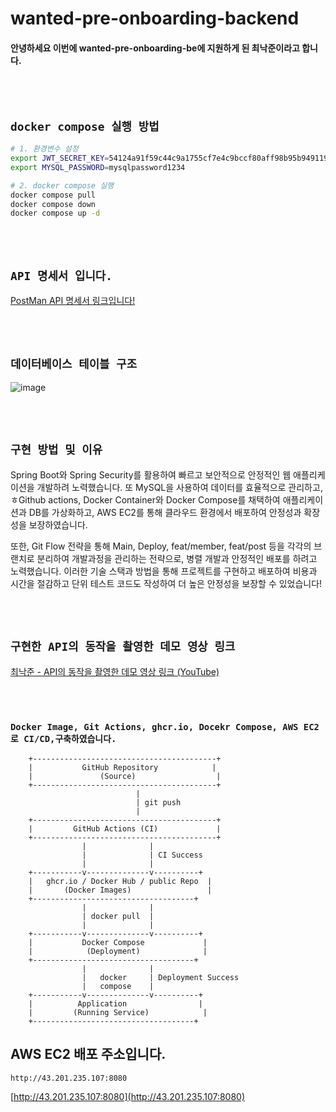 <br/><br>
# wanted-pre-onboarding-backend

 #### 안녕하세요 이번에 wanted-pre-onboarding-be에 지원하게 된 최낙준이라고 합니다.

<br/><br>
## `docker compose 실행 방법`  

```bash
# 1. 환경변수 설정
export JWT_SECRET_KEY=54124a91f59c44c9a1755cf7e4c9bccf80aff98b95b949119f42a243be15c2017a2310f0acc54d5c910de5530af15d82
export MYSQL_PASSWORD=mysqlpassword1234

# 2. docker compose 실행
docker compose pull
docker compose down
docker compose up -d
```

<br/><br>

## `API 명세서 입니다.`

[PostMan API 명세서 링크입니다!](https://documenter.getpostman.com/view/24689222/2s9XxyRt9V)  

<br/><br>

## `데이터베이스 테이블 구조`

![image](https://github.com/NakChoi/wanted-pre-onboarding-backend/assets/92242517/c637592c-9f99-4403-908c-99e388e398c5)


<br/><br>

## `구현 방법 및 이유`
Spring Boot와 Spring Security를 활용하여 빠르고 보안적으로 안정적인 웹 애플리케이션을 개발하려 노력했습니다. 또 MySQL을 사용하여 데이터를 효율적으로 관리하고, ㅎGithub actions, Docker Container와 Docker Compose를 채택하여 애플리케이션과 DB를 가상화하고, AWS EC2를 통해 클라우드 환경에서 배포하여 안정성과 확장성을 보장하였습니다. 

또한, Git Flow 전략을 통해 Main, Deploy, feat/member, feat/post 등을 각각의 브랜치로 분리하여 개발과정을 관리하는 전략으로, 병렬 개발과 안정적인 배포를 하려고 노력했습니다. 이러한 기술 스택과 방법을 통해 프로젝트를 구현하고 배포하여 비용과 시간을 절감하고 단위 테스트 코드도 작성하여 더 높은 안정성을 보장할 수 있었습니다!



<br/><br>
## `구현한 API의 동작을 촬영한 데모 영상 링크`

[최낙준 -  API의 동작을 촬영한 데모 영상 링크 (YouTube)](https://www.youtube.com/watch?v=vDQ1pdOQeU8&ab_channel=%EC%B5%9C%EB%82%99%EC%A4%80)




<br/><br>



### `Docker Image, Git Actions, ghcr.io, Docekr Compose, AWS EC2 로 CI/CD,구축하였습니다. `

        +-----------------------------------------+
        |           GitHub Repository            |
        |               (Source)                  |
        +-----------------------------------------+
                                |
                                | git push
                                |
        +-----------------------------------------+
        |         GitHub Actions (CI)             |
        +-----------------------------------------+
                    |              |
                    |              | CI Success
                    |              |
        +-----------v--------------v----------+
        |   ghcr.io / Docker Hub / public Repo  |
        |       (Docker Images)                 |
        +------------------------------------+
                    |              |
                    | docker pull  |
                    |              |
        +-----------v--------------v----------+
        |           Docker Compose             |
        |            (Deployment)              |
        +------------------------------------+
                    |              |
                    |   docker     | Deployment Success
                    |   compose    |
        +-----------v--------------v----------+
        |          Application                |
        |         (Running Service)            |
        +------------------------------------+

## AWS EC2 배포 주소입니다.
`http://43.201.235.107:8080`

[http://43.201.235.107:8080](http://43.201.235.107:8080)

<br/><br>




